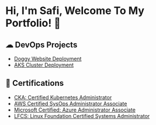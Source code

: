 <h1>Hi, I'm Safi, Welcome To My Portfolio! 👋

<h2> ☁ DevOps Projects</h2>
  
- [Doggy Website Deployment](https://github.com/asafii99/Final-Project)
- [AKS Cluster Deployment](https://github.com/asafii99/AKS-Deployment)

<h2>📃 Certifications</h2>

- [CKA: Certified Kubernetes Administrator](https://www.credly.com/badges/3ad4b735-d90d-47c7-95e6-03f6abf68f44/public_url)
- [AWS Certified SysOps Administrator Associate](https://www.credly.com/badges/b8bb8c99-410a-4c9b-98c2-031b43c86af5/public_url)
- [Microsoft Certified: Azure Administrator Associate](https://learn.microsoft.com/api/credentials/share/en-us/AbdullahSafi/690420C46E3DACA5?sharingId=66FD3220971CD789)
- [LFCS: Linux Foundation Certified Systems Administrator](https://www.credly.com/badges/bc1441ea-3f42-45aa-bdf9-bab32e22a3a1/public_url)
